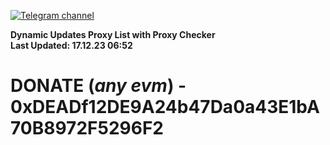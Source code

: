 [![Telegram channel](https://img.shields.io/endpoint?url=https://runkit.io/damiankrawczyk/telegram-badge/branches/master?url=https://t.me/n4z4v0d)](https://t.me/n4z4v0d) 

**Dynamic Updates Proxy List with Proxy Checker**  
**Last Updated: 17.12.23 06:52**

# DONATE (_any evm_) - 0xDEADf12DE9A24b47Da0a43E1bA70B8972F5296F2
